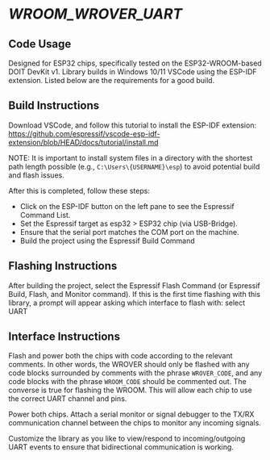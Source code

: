 # _WROOM_WROVER_UART_

## Code Usage
Designed for ESP32 chips, specifically tested on the ESP32-WROOM-based DOIT DevKit v1. Library builds in Windows 10/11 VSCode using 
the ESP-IDF extension. Listed below are the requirements for a good build.

## Build Instructions
Download VSCode, and follow this tutorial to install the ESP-IDF extension: 
https://github.com/espressif/vscode-esp-idf-extension/blob/HEAD/docs/tutorial/install.md 

NOTE: It is important to install system files in a directory with the shortest path length possible (e.g., `C:\Users\{USERNAME}\esp`) to avoid potential build and flash issues.

After this is completed, follow these steps:
- Click on the ESP-IDF button on the left pane to see the Espressif Command List.
- Set the Espressif target as esp32 > ESP32 chip (via USB-Bridge).
- Ensure that the serial port matches the COM port on the machine.
- Build the project using the Espressif Build Command

## Flashing Instructions
After building the project, select the Espressif Flash Command (or Espressif Build, Flash, and Monitor command). If this is the first time
flashing with this library, a prompt will appear asking which interface to flash with: select UART

## Interface Instructions
Flash and power both the chips with code according to the relevant comments. In other words, the WROVER should only be flashed with any code blocks surrounded by comments with the phrase `WROVER_CODE`, and any code blocks with the phrase `WROOM_CODE` should be commented out. The converse is true for flashing the WROOM. This will allow each chip to use the correct UART channel and pins.

Power both chips. Attach a serial monitor or signal debugger to the TX/RX communication channel between the chips to monitor any incoming signals.

Customize the library as you like to view/respond to incoming/outgoing UART events to ensure that bidirectional communication is working.